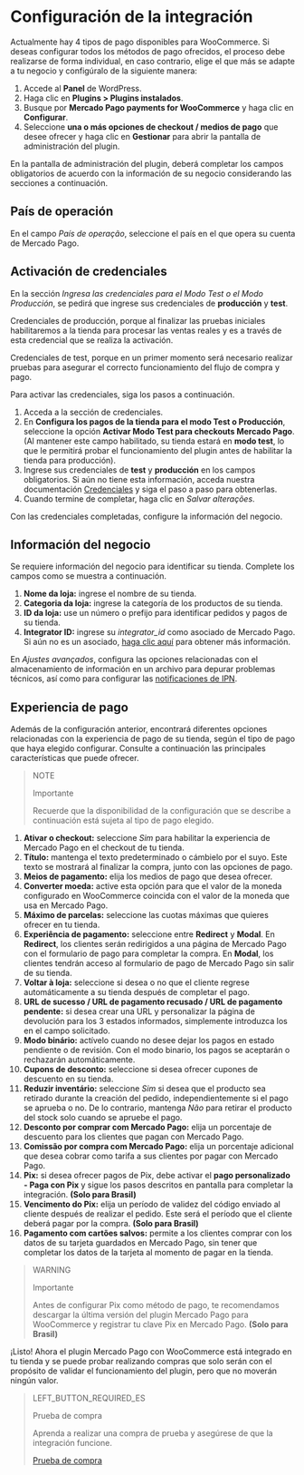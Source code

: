 # Configuración de la integración

Actualmente hay 4 tipos de pago disponibles para WooCommerce. Si deseas configurar todos los métodos de pago ofrecidos, el proceso debe realizarse de forma individual, en caso contrario, elige el que más se adapte a tu negocio y configúralo de la siguiente manera:

1. Accede al **Panel** de WordPress.
2. Haga clic en **Plugins > Plugins instalados**.
3. Busque por **Mercado Pago payments for WooCommerce** y haga clic en **Configurar**.
4. Seleccione **una o más opciones de checkout / medios de pago** que desee ofrecer y haga clic en **Gestionar** para abrir la pantalla de administración del plugin.

En la pantalla de administración del plugin, deberá completar los campos obligatorios de acuerdo con la información de su negocio considerando las secciones a continuación.

## País de operación

En el campo _País de operação_, seleccione el país en el que opera su cuenta de Mercado Pago. 

## Activación de credenciales

En la sección _Ingresa las credenciales para el Modo Test o el Modo Producción_, se pedirá que ingrese sus credenciales de **producción** y **test**.

Credenciales de producción, porque al finalizar las pruebas iniciales habilitaremos a la tienda para procesar las ventas reales y es a través de esta credencial que se realiza la activación.

Credenciales de test, porque en un primer momento será necesario realizar pruebas para asegurar el correcto funcionamiento del flujo de compra y pago.

Para activar las credenciales, siga los pasos a continuación.

1. Acceda a la sección de credenciales.
2. En **Configura los pagos de la tienda para el modo Test o Producción**, seleccione la opción **Activar Modo Test para checkouts Mercado Pago**. (Al mantener este campo habilitado, su tienda estará en **modo test**, lo que le permitirá probar el funcionamiento del plugin antes de habilitar la tienda para producción).
3. Ingrese sus credenciales de **test** y **producción** en los campos obligatorios. Si aún no tiene esta información, acceda nuestra documentación [Credenciales](https://www.mercadopago.com.br/developers/en/guides/resources/credentials) y siga el paso a paso para obtenerlas. 
4. Cuando termine de completar, haga clic en _Salvar alterações_.

Con las credenciales completadas, configure la información del negocio.


## Información del negocio

Se requiere información del negocio para identificar su tienda. Complete los campos como se muestra a continuación.

1. **Nome da loja:** ingrese el nombre de su tienda.
2. **Categoria da loja:** ingrese la categoría de los productos de su tienda.
3. **ID da loja:** use un número o prefijo para identificar pedidos y pagos de su tienda.
4. **Integrator ID:** ingrese su *integrator_id* como asociado de Mercado Pago. Si aún no es un asociado, [haga clic aquí](https://www.mercadopago.com.br/developers/es/developer-program#dev-program-benefits) para obtener más información.

En *Ajustes avançados*, configura las opciones relacionadas con el almacenamiento de información en un archivo para depurar problemas técnicos, así como para configurar las [notificaciones de IPN](https://www.mercadopago.com.br/developers/es/guides/notifications/ipn).

## Experiencia de pago

Además de la configuración anterior, encontrará diferentes opciones relacionadas con la experiencia de pago de su tienda, según el tipo de pago que haya elegido configurar. Consulte a continuación las principales características que puede ofrecer.

> NOTE
>
> Importante
>
> Recuerde que la disponibilidad de la configuración que se describe a continuación está sujeta al tipo de pago elegido.

1. **Ativar o checkout:** seleccione _Sim_ para habilitar la experiencia de Mercado Pago en el checkout de tu tienda.
2. **Título:** mantenga el texto predeterminado o cámbielo por el suyo. Este texto se mostrará al finalizar la compra, junto con las opciones de pago.
3. **Meios de pagamento:** elija los medios de pago que desea ofrecer.
4. **Converter moeda:** active esta opción para que el valor de la moneda configurado en WooCommerce coincida con el valor de la moneda que usa en Mercado Pago.
5. **Máximo de parcelas:** seleccione las cuotas máximas que quieres ofrecer en tu tienda.
6. **Experiência de pagamento:** seleccione entre **Redirect** y **Modal**. En **Redirect**, los clientes serán redirigidos a una página de Mercado Pago con el formulario de pago para completar la compra. En **Modal**, los clientes tendrán acceso al formulario de pago de Mercado Pago sin salir de su tienda.
7. **Voltar à loja:** seleccione si desea o no que el cliente regrese automáticamente a su tienda después de completar el pago.
8. **URL de sucesso / URL de pagamento recusado / URL de pagamento pendente:** si desea crear una URL y personalizar la página de devolución para los 3 estados informados, simplemente introduzca los en el campo solicitado.
9. **Modo binário:** actívelo cuando no desee dejar los pagos en estado pendiente o de revisión. Con el modo binario, los pagos se aceptarán o rechazarán automáticamente.
10. **Cupons de desconto:** seleccione si desea ofrecer cupones de descuento en su tienda.
11. **Reduzir inventário:** seleccione _Sim_ si desea que el producto sea retirado durante la creación del pedido, independientemente si el pago se aprueba o no. De lo contrario, mantenga _Não_ para retirar el producto del stock solo cuando se apruebe el pago. 
12. **Desconto por comprar com Mercado Pago:** elija un porcentaje de descuento para los clientes que pagan con Mercado Pago.
13. **Comissão por compra com Mercado Pago:** elija un porcentaje adicional que desea cobrar como tarifa a sus clientes por pagar con Mercado Pago.
14. **Pix:** si desea ofrecer pagos de Pix, debe activar el **pago personalizado** **- Paga con Pix** y sigue los pasos descritos en pantalla para completar la integración. **(Solo para Brasil)**
15. **Vencimento do Pix:** elija un período de validez del código enviado al cliente después de realizar el pedido. Este será el período que el cliente deberá pagar por la compra. **(Solo para Brasil)**
16. **Pagamento com cartões salvos:** permite a los clientes comprar con los datos de su tarjeta guardados en Mercado Pago, sin tener que completar los datos de la tarjeta al momento de pagar en la tienda.

> WARNING
>
> Importante
>
> Antes de configurar Pix como método de pago, te recomendamos descargar la última versión del plugin Mercado Pago para WooCommerce y registrar tu clave Pix en Mercado Pago. **(Solo para Brasil)**

¡Listo! Ahora el plugin Mercado Pago con WooCommerce está integrado en tu tienda y se puede probar realizando compras que solo serán con el propósito de validar el funcionamiento del plugin, pero que no moverán ningún valor.

> LEFT_BUTTON_REQUIRED_ES
>
> Prueba de compra
>
> Aprenda a realizar una compra de prueba y asegúrese de que la integración funcione.
>
> [Prueba de compra](https://www.mercadopago[FAKER][URL][DOMAIN]/developers/es/guides/plugins/woocommerce/testing)
